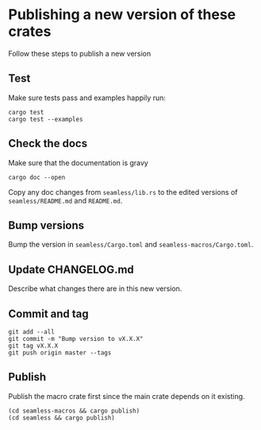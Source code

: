 # Publishing a new version of these crates

Follow these steps to publish a new version

## Test

Make sure tests pass and examples happily run:

```
cargo test
cargo test --examples
```

## Check the docs

Make sure that the documentation is gravy

```
cargo doc --open
```

Copy any doc changes from `seamless/lib.rs` to the edited versions of `seamless/README.md` and `README.md`.

## Bump versions

Bump the version in `seamless/Cargo.toml` and `seamless-macros/Cargo.toml`.

## Update CHANGELOG.md

Describe what changes there are in this new version.

## Commit and tag

```
git add --all
git commit -m "Bump version to vX.X.X"
git tag vX.X.X
git push origin master --tags
```

## Publish

Publish the macro crate first since the main crate depends on it existing.

```
(cd seamless-macros && cargo publish)
(cd seamless && cargo publish)
```